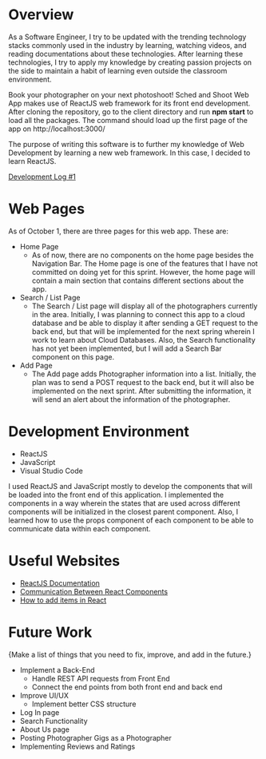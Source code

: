 # Overview

As a Software Engineer, I try to be updated with the trending technology stacks commonly used in the industry by learning, watching videos, and reading documentations about these technologies. After learning these technologies, I try to apply my knowledge by creating passion projects on the side to maintain a habit of learning even outside the classroom environment.

Book your photographer on your next photoshoot! Sched and Shoot Web App makes use of ReactJS web framework for its front end development. After cloning the repository, go to the client directory and run **npm start** to load all the packages. The command should load up the first page of the app on http://localhost:3000/


The purpose of writing this software is to further my knowledge of Web Development by learning a new web framework. In this case, I decided to learn ReactJS.

[Development Log #1](https://youtu.be/zZfzqhGGnAE)

# Web Pages

As of October 1, there are three pages for this web app. These are:

- Home Page
    - As of now, there are no components on the home page besides the Navigation Bar. The Home page is one of the features that I have not committed on doing yet for this sprint. However, the home page will contain a main section that contains different sections about the app.
- Search / List Page
    - The Search / List page will display all of the photographers currently in the area. Initially, I was planning to connect this app to a cloud database and be able to display it after sending a GET request to the back end, but that will be implemented for the next spring wherein I work to learn about Cloud Databases. Also, the Search functionality has not yet been implemented, but I will add a Search Bar component on this page.
- Add Page
    - The Add page adds Photographer information into a list. Initially, the plan was to send a POST request to the back end, but it will also be implemented on the next sprint. After submitting the information, it will send an alert about the information of the photographer.

# Development Environment

- ReactJS
- JavaScript
- Visual Studio Code

I used ReactJS and JavaScript mostly to develop the components that will be loaded into the front end of this application. I implemented the components in a way wherein the states that are used across different components will be initialized in the closest parent component. Also, I learned how to use the props component of each component to be able to communicate data within each component.

# Useful Websites

* [ReactJS Documentation](https://reactjs.org/)
* [Communication Between React Components](https://stackoverflow.com/questions/29100774/reactjs-setstate-on-parent-inside-child-component)
* [How to add items in React](https://www.robinwieruch.de/react-add-item-to-list/)

# Future Work

{Make a list of things that you need to fix, improve, and add in the future.}
* Implement a Back-End
    * Handle REST API requests from Front End
    * Connect the end points from both front end and back end
* Improve UI/UX
    * Implement better CSS structure
* Log In page
* Search Functionality
* About Us page
* Posting Photographer Gigs as a Photographer
* Implementing Reviews and Ratings
